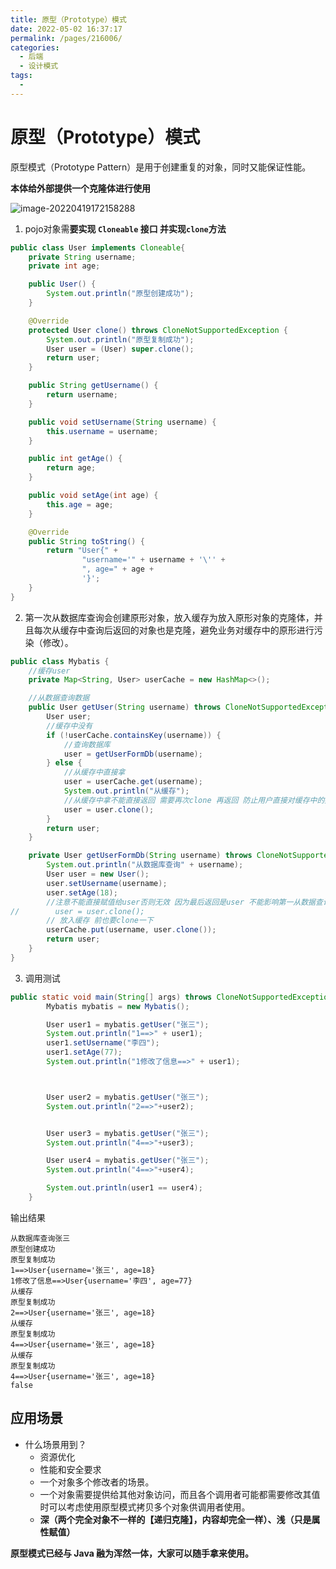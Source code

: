 ```yaml
---
title: 原型（Prototype）模式
date: 2022-05-02 16:37:17
permalink: /pages/216006/
categories:
  - 后端
  - 设计模式
tags:
  - 
---
```

# 原型（Prototype）模式

原型模式（Prototype Pattern）是用于创建重复的对象，同时又能保证性能。

**本体给外部提供一个克隆体进行使用**

 ![image-20220419172158288](https://cdn.jsdelivr.net/gh/Iekrwh/images/md-images/image-20220419172158288.png)

1. pojo对象需**要实现 ``Cloneable`` 接口 并实现``clone``方法**

```java
public class User implements Cloneable{
    private String username;
    private int age;

    public User() {
        System.out.println("原型创建成功");
    }

    @Override
    protected User clone() throws CloneNotSupportedException {
        System.out.println("原型复制成功");
        User user = (User) super.clone();
        return user;
    }

    public String getUsername() {
        return username;
    }

    public void setUsername(String username) {
        this.username = username;
    }

    public int getAge() {
        return age;
    }

    public void setAge(int age) {
        this.age = age;
    }

    @Override
    public String toString() {
        return "User{" +
                "username='" + username + '\'' +
                ", age=" + age +
                '}';
    }
}
```

2. 第一次从数据库查询会创建原形对象，放入缓存为放入原形对象的克隆体，并且每次从缓存中查询后返回的对象也是克隆，避免业务对缓存中的原形进行污染（修改）。

```java
public class Mybatis {
    //缓存user
    private Map<String, User> userCache = new HashMap<>();

    //从数据查询数据
    public User getUser(String username) throws CloneNotSupportedException {
        User user;
        //缓存中没有
        if (!userCache.containsKey(username)) {
            //查询数据库
            user = getUserFormDb(username);
        } else {
            //从缓存中直接拿
            user = userCache.get(username);
            System.out.println("从缓存");
            //从缓存中拿不能直接返回 需要再次clone 再返回 防止用户直接对缓存中的数据进行修改
            user = user.clone();
        }
        return user;
    }

    private User getUserFormDb(String username) throws CloneNotSupportedException {
        System.out.println("从数据库查询" + username);
        User user = new User();
        user.setUsername(username);
        user.setAge(18);
        //注意不能直接赋值给user否则无效 因为最后返回是user 不能影响第一从数据查询的user
//        user = user.clone();
        // 放入缓存 前也要clone一下
        userCache.put(username, user.clone());
        return user;
    }
}
```

3. 调用测试

```java
public static void main(String[] args) throws CloneNotSupportedException {
        Mybatis mybatis = new Mybatis();

        User user1 = mybatis.getUser("张三");
        System.out.println("1==>" + user1);
        user1.setUsername("李四");
        user1.setAge(77);
        System.out.println("1修改了信息==>" + user1);



        User user2 = mybatis.getUser("张三");
        System.out.println("2==>"+user2);


        User user3 = mybatis.getUser("张三");
        System.out.println("4==>"+user3);

        User user4 = mybatis.getUser("张三");
        System.out.println("4==>"+user4);

        System.out.println(user1 == user4);
    }
```

输出结果

```properties
从数据库查询张三
原型创建成功
原型复制成功
1==>User{username='张三', age=18}
1修改了信息==>User{username='李四', age=77}
从缓存
原型复制成功
2==>User{username='张三', age=18}
从缓存
原型复制成功
4==>User{username='张三', age=18}
从缓存
原型复制成功
4==>User{username='张三', age=18}
false
```

## 应用场景

- 什么场景用到？
  - 资源优化
  - 性能和安全要求
  - 一个对象多个修改者的场景。
  - 一个对象需要提供给其他对象访问，而且各个调用者可能都需要修改其值时可以考虑使用原型模式拷贝多个对象供调用者使用。
  - **深（两个完全对象不一样的【递归克隆】，内容却完全一样）、浅（只是属性赋值）**

**原型模式已经与 Java 融为浑然一体，大家可以随手拿来使用。**

